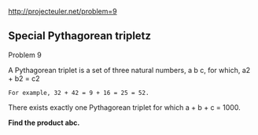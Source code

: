 http://projecteuler.net/problem=9

Special Pythagorean tripletz
---------------------------
Problem 9

A Pythagorean triplet is a set of three natural numbers, a  b  c, for which, a2 + b2 = c2

    For example, 32 + 42 = 9 + 16 = 25 = 52.

There exists exactly one Pythagorean triplet for which a + b + c = 1000.

**Find the product abc.**
